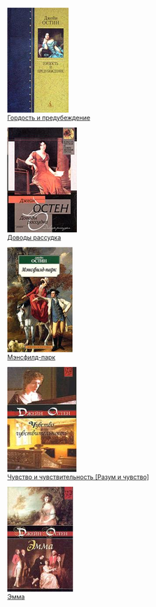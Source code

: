 ![](Гордость%20и%20предубеждение.jpg)  
[Гордость и предубеждение](Гордость%20и%20предубеждение.md)

![](Доводы%20рассудка.jpg)  
[Доводы рассудка](Доводы%20рассудка.md)

![](Мэнсфилд-парк.jpg)  
[Мэнсфилд-парк](Мэнсфилд-парк.md)

![](Чувство%20и%20чувствительность%20[Разум%20и%20чувство].jpg)  
[Чувство и чувствительность [Разум и чувство]](Чувство%20и%20чувствительность%20[Разум%20и%20чувство].md)

![](Эмма.jpg)  
[Эмма](Эмма.md)
